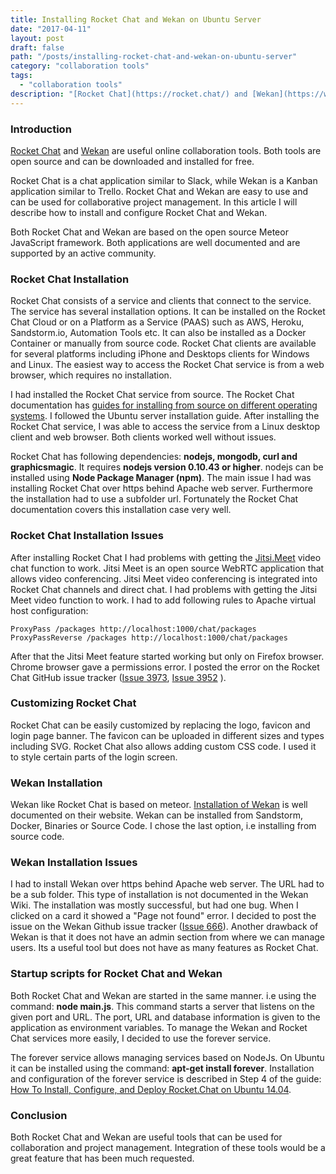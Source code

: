 ```yaml
---
title: Installing Rocket Chat and Wekan on Ubuntu Server
date: "2017-04-11"
layout: post
draft: false
path: "/posts/installing-rocket-chat-and-wekan-on-ubuntu-server"
category: "collaboration tools"
tags:
  - "collaboration tools"
description: "[Rocket Chat](https://rocket.chat/) and [Wekan](https://wekan.github.io/) are useful online collaboration tools. Both tools are open source and can be downloaded and installed for free."
---
```


### Introduction

[Rocket Chat](https://rocket.chat/) and [Wekan](https://wekan.github.io/) are useful online collaboration tools. Both tools are open source and can be downloaded and installed for free.

Rocket Chat is a chat application similar to Slack, while Wekan is a Kanban application similar to Trello. Rocket Chat and Wekan are easy to use and can be used for collaborative project management. In this article I will describe how to install and configure Rocket Chat and Wekan.

Both Rocket Chat and Wekan are based on the open source Meteor JavaScript framework. Both applications are well documented and are supported by an active community.

### Rocket Chat Installation
Rocket Chat consists of a service and clients that connect to the service. The service has several installation options. It can be installed on the Rocket Chat Cloud or on a Platform as a Service (PAAS) such as AWS, Heroku, Sandstorm.io, Automation Tools etc. It can also be installed as a Docker Container or manually from source code. Rocket Chat clients are available for several platforms including iPhone and Desktops clients for Windows and Linux. The easiest way to access the Rocket Chat service is from a web browser, which requires no installation.

I had installed the Rocket Chat service from source. The Rocket Chat documentation has [guides for installing from source on different operating systems](https://rocket.chat/docs/installation/manual-installation/). I followed the Ubuntu server installation guide. After installing the Rocket Chat service, I was able to access the service from a Linux desktop client and web browser. Both clients worked well without issues.

Rocket Chat has following dependencies: **nodejs, mongodb, curl and graphicsmagic**. It requires **nodejs version 0.10.43 or higher**. nodejs can be installed using **Node Package Manager (npm)**. The main issue I had was installing Rocket Chat over https behind Apache web server. Furthermore the installation had to use a subfolder url. Fortunately the Rocket Chat documentation covers this installation case very well.

### Rocket Chat Installation Issues
After installing Rocket Chat I had problems with getting the [Jitsi.Meet](https://jitsi.org/Projects/JitsiMeet) video chat function to work. Jitsi Meet is an open source WebRTC application that allows video conferencing. Jitsi Meet video conferencing is integrated into Rocket Chat channels and direct chat. I had problems with getting the Jitsi Meet video function to work. I had to add following rules to Apache virtual host configuration:

```
ProxyPass /packages http://localhost:1000/chat/packages
ProxyPassReverse /packages http://localhost:1000/chat/packages
```

After that the Jitsi Meet feature started working but only on Firefox browser. Chrome browser gave a permissions error. I posted the error on the Rocket Chat GitHub issue tracker ([Issue 3973](https://github.com/RocketChat/Rocket.Chat/issues/3973), [Issue 3952](https://github.com/RocketChat/Rocket.Chat/issues/3952) ).

### Customizing Rocket Chat
Rocket Chat can be easily customized by replacing the logo, favicon and login page banner. The favicon can be uploaded in different sizes and types including SVG. Rocket Chat also allows adding custom CSS code. I used it to style certain parts of the login screen.

### Wekan Installation
Wekan like Rocket Chat is based on meteor. [Installation of Wekan](https://github.com/wekan/wekan/wiki/Install-and-Update) is well documented on their website. Wekan can be installed from Sandstorm, Docker, Binaries or Source Code. I chose the last option, i.e installing from source code.

### Wekan Installation Issues
I had to install Wekan over https behind Apache web server. The URL had to be a sub folder. This type of installation is not documented in the Wekan Wiki. The installation was mostly successful, but had one bug. When I clicked on a card it showed a "Page not found" error. I decided to post the issue on the Wekan Github issue tracker ([Issue 666](https://github.com/wekan/wekan/issues/666)). Another drawback of Wekan is that it does not have an admin section from where we can manage users. Its a useful tool but does not have as many features as Rocket Chat.

### Startup scripts for Rocket Chat and Wekan
Both Rocket Chat and Wekan are started in the same manner. i.e using the command: **node main.js**. This  command starts a server that listens on the given port and URL. The port, URL and database information is given to the application as environment variables. To manage the Wekan and Rocket Chat services more easily, I decided to use the forever service.

The forever service allows managing services based on NodeJs. On Ubuntu it can be installed using the command: **apt-get install forever**. Installation and configuration of the forever service is described in Step 4 of the guide: [How To Install, Configure, and Deploy Rocket.Chat on Ubuntu 14.04](https://www.digitalocean.com/community/tutorials/how-to-install-configure-and-deploy-rocket-chat-on-ubuntu-14-04).

### Conclusion
Both Rocket Chat and Wekan are useful tools that can be used for collaboration and project management. Integration of these tools would be a great feature that has been much requested.
